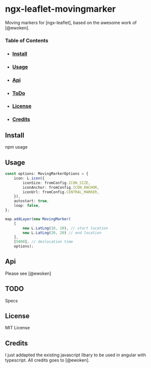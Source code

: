 # ngx-leaflet-movingmarker
Moving markers for [ngx-leaflet], based on the awesome work of [@ewoken].

### Table of Contents
- ### [Install](#install)
- ### [Usage](#usage)
- ### [Api](#api)
- ### [ToDo](#todo)
- ### [License](#license)
- ### [Credits](#credits)

## Install
npm usage

## Usage
```ts
const options: MovingMarkerOptions = {
    icon: L.icon({
        iconSize: fromConfig.ICON_SIZE,
        iconAnchor: fromConfig.ICON_ANCHOR,
        iconUrl: fromConfig.CENTRAL_MARKER,
    }),
    autostart: true,
    loop: false,
};

map.addLayer(new MovingMarker(
    [
        new L.LatLng(10, 10), // start location
        new L.LatLng(20, 20) // end location
    ],
    [5000], // deslocation time
    options);
```

## Api
Please see [@ewoken]

## TODO
Specs

## License
MIT License

## Credits
I just addapted the existing javascript libary to be used in angular with typescript.
All credits goes to [@ewoken]. 
